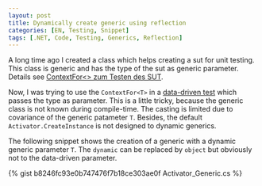 ```yaml
---
layout: post
title: Dynamically create generic using reflection
categories: [EN, Testing, Snippet]
tags: [.NET, Code, Testing, Generics, Reflection]
---
```


A long time ago I created a class which helps creating a sut for unit testing. This class is generic and has the type of the sut as generic parameter. 
Details see [ContextFor<> zum Testen des SUT](/posts/ContextFor-for-testing/).

Now, I was trying to use the `ContextFor<T>` in a [data-driven test](/posts/lazy-load-of-assembly/) which passes the type as parameter. This is a little tricky,
because the generic class is not known during compile-time. The casting is limited due to covariance of the generic patameter `T`. Besides, the default
`Activator.CreateInstance` is not designed to dynamic generics.

The following snippet shows the creation of a generic with a dynamic generic parameter `T`. The `dynamic` can be replaced by `object` but obviously not 
to the data-driven parameter.

{% gist b8246fc93e0b747476f7b18ce303ae0f Activator_Generic.cs %}
